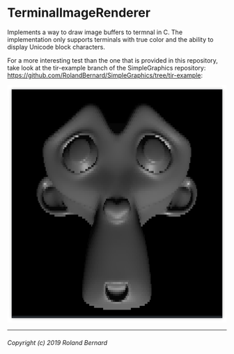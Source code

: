 # TerminalImageRenderer

Implements a way to draw image buffers to termnal in C.
The implementation only supports terminals with true color and the ability to display
Unicode block characters.

For a more interesting test than the one that is provided in this repository, take look at the tir-example
branch of the SimpleGraphics repository: https://github.com/RolandBernard/SimpleGraphics/tree/tir-example:

![Screenshot](img/screenshot.png)

---
###### Copyright (c) 2019 Roland Bernard
